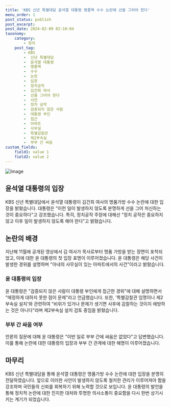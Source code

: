 ```yaml
---
title: 'KBS 신년 특별대담 윤석열 대통령 명품백 수수 논란에 선을 그어야 한다'
menu_order: 1
post_status: publish
post_excerpt: 
post_date: 2024-02-09 02:10:04
taxonomy:
    category:
        - 정치
    post_tag:
        - KBS
        -  신년 특별대담
        -  윤석열 대통령
        -  명품백
        -  수수
        -  논란
        -  입장
        -  정치공작
        -  김건희 여사
        -  선을 그어야 한다
        -  사안
        -  정치 공작
        -  검증되지 않은 사람
        -  대통령 부인
        -  접근
        -  아파트
        -  사무실
        -  특별감찰관
        -  제2부속실
        -  부부 간 싸움
custom_fields:
    field1: value 1
    field2: value 2
---
```


![Image](https://imgnews.pstatic.net/image/082/2024/02/07/0001254887_001_20240207234101173.jpg?type=w647)

## 윤석열 대통령의 입장
KBS 신년 특별대담에서 윤석열 대통령이 김건희 여사의 명품가방 수수 논란에 대한 입장을 밝혔습니다. 대통령은 "이런 일이 발생하지 않도록 분명하게 선을 그어 처신하는 것이 중요하다"고 강조했습니다. 특히, 정치공작 주장에 대해선 "정치 공작은 중요하지 않고 이후 일이 발생하지 않도록 해야 한다"고 밝혔습니다.
## 논란의 배경
지난해 11월에 공개된 영상에서 김 여사가 목사로부터 명품 가방을 받는 장면이 포착되었고, 이에 대한 윤 대통령의 첫 입장 표명이 이루어졌습니다. 윤 대통령은 해당 사건이 발생한 경위를 설명하며 "아내의 사무실이 있는 아파트에서의 사건"이라고 밝혔습니다.
### 윤 대통령의 입장
윤 대통령은 "검증되지 않은 사람이 대통령 부인에게 접근한 경위"에 대해 설명하면서 "매정하게 대하지 못한 점이 문제"라고 언급했습니다. 또한, '특별감찰관 임명이나 제2부속실 설치'와 관련하여 "비위가 있거나 문제가 생기면 사후에 감찰하는 것이지 에방하는 것은 아니다"라며 제2부속실 설치 검토 중임을 밝혔습니다.
### 부부 간 싸움 여부
언론의 질문에 대해 윤 대통령은 "이번 일로 부부 간에 싸움은 없었다"고 답변했습니다. 이를 통해 논란에 대한 대통령의 입장과 부부 간 관계에 대한 해명이 이루어졌습니다.
## 마무리
KBS 신년 특별대담을 통해 윤석열 대통령은 명품가방 수수 논란에 대한 입장을 분명히 전달하였습니다. 앞으로 이러한 사안이 발생하지 않도록 철저한 관리가 이루어져야 함을 강조하며 국민들의 신뢰를 회복하기 위해 노력할 것으로 보입니다. 윤 대통령의 발언을 통해 정치적 논란에 대한 진지한 대처와 투명한 의사소통이 중요함을 다시 한번 상기시키는 계기가 되었습니다.
